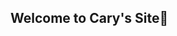 ## Welcome to Cary's Site👋

<!--
**caryjim/caryjim** is a ✨ _special_ ✨ repository because its `README.md` (this file) appears on your GitHub profile.

Here are some ideas to get you started:

- 🔭 I’m currently working on a graduate level course of using Python to conduct Exploratory Data Analysis. 
- 🌱 I’m currently learning about writing loops in R to auto-generate formatted tables and export it in Word document. 
- 👯 I’m looking to collaborate on ...
- 🤔 I’m looking for help with ...
- 💬 Ask me about ...
- 📫 How to reach me: ...
-->

